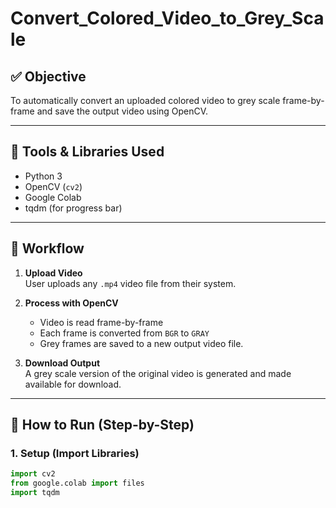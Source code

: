 # Convert_Colored_Video_to_Grey_Scale
## ✅ Objective

To automatically convert an uploaded colored video to grey scale frame-by-frame and save the output video using OpenCV.

---

## 🧰 Tools & Libraries Used

- Python 3
- OpenCV (`cv2`)
- Google Colab
- tqdm (for progress bar)

---

## 🔄 Workflow

1. **Upload Video**  
   User uploads any `.mp4` video file from their system.

2. **Process with OpenCV**  
   - Video is read frame-by-frame  
   - Each frame is converted from `BGR` to `GRAY`  
   - Grey frames are saved to a new output video file.

3. **Download Output**  
   A grey scale version of the original video is generated and made available for download.

---

## 🚀 How to Run (Step-by-Step)

### 1. Setup (Import Libraries)
```python
import cv2
from google.colab import files
import tqdm
